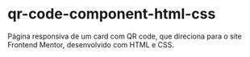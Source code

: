 # qr-code-component-html-css
Página responsiva de um card com QR code, que direciona para o site Frontend Mentor, desenvolvido com HTML e CSS.

